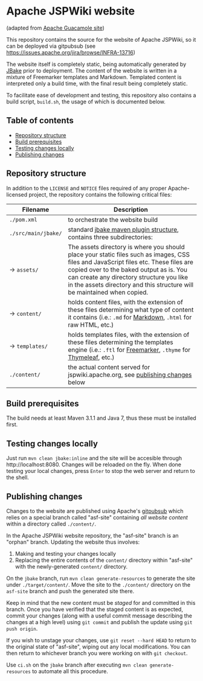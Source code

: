 Apache JSPWiki website
======================

(adapted from [Apache Guacamole site](https://github.com/apache/incubator-guacamole-website))

This repository contains the source for the website of Apache JSPWiki, so it 
can be deployed via gitpubsub (see https://issues.apache.org/jira/browse/INFRA-13716)

The website itself is completely static, being automatically generated by
[JBake](https://jbake.org/) prior to deployment. The content of the website
is written in a mixture of Freemarker templates and Markdown. Templated
content is interpreted only a build time, with the final result being
completely static.

To facilitate ease of development and testing, this repository also contains a
build script, `build.sh`, the usage of which is documented below.

Table of contents
-----------------

* [Repository structure](#repository-structure)
* [Build prerequisites](#build-prerequisites)
* [Testing changes locally](#testing-changes-locally)
* [Publishing changes](#publishing-changes)

Repository structure
--------------------

In addition to the `LICENSE` and `NOTICE` files required of any proper Apache-
licensed project, the repository contains the following critical files:

| Filename            | Description
| -------------       | -----------
| `./pom.xml`         | to orchestrate the website build
| `./src/main/jbake/` | standard [jbake maven plugin structure](https://github.com/ingenieux/jbake-maven-plugin), contains three subdirectories:
|  -> `assets/`       | The assets directory is where you should place your static files such as images, CSS files and JavaScript files etc. These files are copied over to the baked output as is. You can create any directory structure you like in the assets directory and this structure will be maintained when copied.
|  -> `content/`      | holds content files, with the extension of these files determining what type of content it contains (i.e.: `.md` for [Markdown](http://daringfireball.net/projects/markdown/syntax), `.html` for raw HTML, etc.)
|  -> `templates/`    | holds templates files, with the extension of these files determining the templates engine (i.e.: `.ftl` for [Freemarker](https://freemarker.apache.org/), `.thyme` for [Thymeleaf](http://www.thymeleaf.org/), etc.)
| `./content/`        | the actual content served for jspwiki.apache.org, see [publishing changes](#publishing-changes) below

Build prerequisites
-------------------

The build needs at least Maven 3.1.1 and Java 7, thus these must be installed first.

Testing changes locally
-----------------------
Just run `mvn clean jbake:inline` and the site will be accesible through http://localhost:8080. 
Changes will be reloaded on the fly. When done testing your local changes, press `Enter` to stop 
the web server and return to the shell.

Publishing changes
------------------
Changes to the website are published using Apache's 
[gitpubsub](https://blogs.apache.org/infra/entry/git_based_websites_available) which relies on a 
special branch called "asf-site" containing *all website content* within a directory called 
`./content/`.

In the Apache JSPWiki website repository, the "asf-site" branch is an "orphan" branch. Updating 
the website thus involves:

1. Making and testing your changes locally
2. Replacing the entire contents of the `content/` directory within "asf-site"
   with the newly-generated `content/` directory.

On the `jbake` branch, run `mvn clean generate-resources` to generate the site under 
`./target/content/`. Move the site to the `./content/` directory on the `asf-site` 
branch and push the generated site there.

Keep in mind that the new content must be *staged* for and committed in this branch. 
Once you have verified that the staged content is as expected, commit your changes 
(along with a useful commit message describing the changes at a high level) using 
`git commit` and publish the update using `git push origin`.

If you wish to unstage your changes, use `git reset --hard HEAD` to return to the 
original state of "asf-site", wiping out any local modifications. You can then return 
to whichever branch you were working on with `git checkout`.

Use `ci.sh` on the `jbake` branch after executing `mvn clean generate-resources` 
to automate all this procedure.